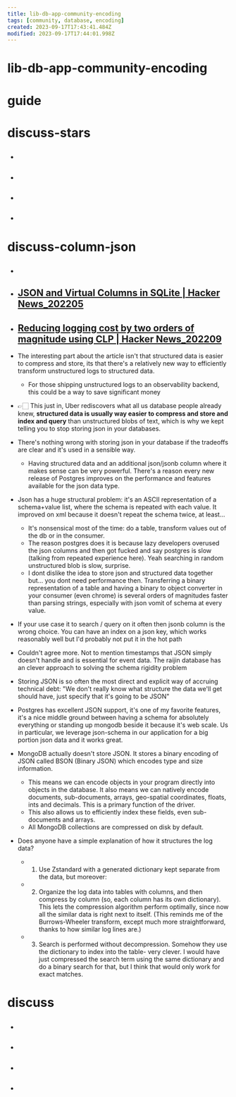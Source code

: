 ```yaml
---
title: lib-db-app-community-encoding
tags: [community, database, encoding]
created: 2023-09-17T17:43:41.484Z
modified: 2023-09-17T17:44:01.998Z
---
```


# lib-db-app-community-encoding

# guide

# discuss-stars
- ## 

- ## 

- ## 

- ## 
# discuss-column-json
- ## 

- ## [JSON and Virtual Columns in SQLite | Hacker News_202205](https://news.ycombinator.com/item?id=31396578)

- ## [Reducing logging cost by two orders of magnitude using CLP | Hacker News_202209](https://news.ycombinator.com/item?id=33032996)
- The interesting part about the article isn't that structured data is easier to compress and store, its that there's a relatively new way to efficiently transform unstructured logs to structured data. 
  - For those shipping unstructured logs to an observability backend, this could be a way to save significant money

- 👉🏻 This just in, Uber rediscovers what all us database people already knew, **structured data is usually way easier to compress and store and index and query** than unstructured blobs of text, which is why we kept telling you to stop storing json in your databases.
- There's nothing wrong with storing json in your database if the tradeoffs are clear and it's used in a sensible way.
  - Having structured data and an additional json/jsonb column where it makes sense can be very powerful. There's a reason every new release of Postgres improves on the performance and features available for the json data type. 
- Json has a huge structural problem: it's an ASCII representation of a schema+value list, where the schema is repeated with each value. It improved on xml because it doesn't repeat the schema twice, at least...
  - It's nonsensical most of the time: do a table, transform values out of the db or in the consumer.
  - The reason postgres does it is because lazy developers overused the json columns and then got fucked and say postgres is slow (talking from repeated experience here). Yeah searching in random unstructured blob is slow, surprise.
  - I dont dislike the idea to store json and structured data together but... you dont need performance then. Transferring a binary representation of a table and having a binary to object converter in your consumer (even chrome) is several orders of magnitudes faster than parsing strings, especially with json vomit of schema at every value.

- If your use case it to search / query on it often then jsonb column is the wrong choice. You can have an index on a json key, which works reasonably well but I'd probably not put it in the hot path
- Couldn't agree more. Not to mention timestamps that JSON simply doesn't handle and is essential for event data. The raijin database has an clever approach to solving the schema rigidity problem
- Storing JSON is so often the most direct and explicit way of accruing technical debt: "We don't really know what structure the data we'll get should have, just specify that it's going to be JSON"

- Postgres has excellent JSON support, it's one of my favorite features, it's a nice middle ground between having a schema for absolutely everything or standing up mongodb beside it because it's web scale. Us in particular, we leverage json-schema in our application for a big portion json data and it works great.
- MongoDB actually doesn't store JSON. It stores a binary encoding of JSON called BSON (Binary JSON) which encodes type and size information. 
  - This means we can encode objects in your program directly into objects in the database. It also means we can natively encode documents, sub-documents, arrays, geo-spatial coordinates, floats, ints and decimals. This is a primary function of the driver.
  - This also allows us to efficiently index these fields, even sub-documents and arrays.
  - All MongoDB collections are compressed on disk by default.

- Does anyone have a simple explanation of how it structures the log data?
  - 1) Use Zstandard with a generated dictionary kept separate from the data, but moreover:
  - 2) Organize the log data into tables with columns, and then compress by column (so, each column has its own dictionary). This lets the compression algorithm perform optimally, since now all the similar data is right next to itself. (This reminds me of the Burrows-Wheeler transform, except much more straightforward, thanks to how similar log lines are.)
  - 3) Search is performed without decompression. Somehow they use the dictionary to index into the table- very clever. I would have just compressed the search term using the same dictionary and do a binary search for that, but I think that would only work for exact matches.
# discuss
- ## 

- ## 

- ## 

- ## 
